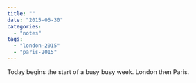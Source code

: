 ```yaml
---
title: ""
date: "2015-06-30"
categories: 
  - "notes"
tags: 
  - "london-2015"
  - "paris-2015"
---
```


Today begins the start of a busy busy week. London then Paris.
